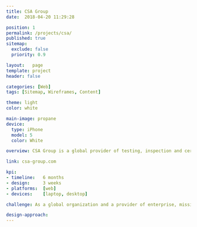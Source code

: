 ```yaml
---
title: CSA Group
date:  2018-04-20 11:29:28

position: 1
permalink: /projects/csa/
published: true
sitemap:
  exclude: false
  priority: 0.9

layout:   page
template: project
header: false

categories: [Web]
tags: [Sitemap, Wireframes, Content]

theme: light
color: white

main-image: propane
device:
  type: iPhone
  model: 5
  color: White

overview: CSA Group is a global provider of testing, inspection and certification services for products from a wide range of market sectors, and a leader in safety and environmental certification for Canada and the US.

link: csa-group.com

kpi:
- timeline:   6 months
- design:     3 weeks
- platforms:  [web]
- devices:    [laptop, desktop]

challenge: As a global organization and a provider of enterprise, mission-critical services to some of the world’s biggest brands, the website needed to provide concise user journeys for several different audiences – prospective leads, members, and employees – all the while still providing a clear and compelling overview of the company's unique history, and industry role. Even further, the website required integration with CSA's e-commerce store, of which various audiences  purchase yearly and versioned compliancy standards documents.

design-approach:
---
```

